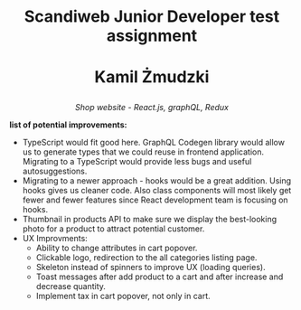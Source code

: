 # <p align="center">Scandiweb Junior Developer test assignment</p1>

# <p align="center">Kamil Żmudzki</p2>

<p align="center"><em>Shop website - React.js, graphQL, Redux</em><br>

**list of potential improvements:**

- TypeScript would fit good here. GraphQL Codegen library would allow us to generate types that we could reuse in frontend application. Migrating to a TypeScript would provide less bugs and useful autosuggestions.
- Migrating to a newer approach - hooks would be a great addition. Using hooks gives us cleaner code. Also class components will most likely get fewer and fewer features since React development team is focusing on hooks.
- Thumbnail in products API to make sure we display the best-looking photo for a product to attract potential customer.
- UX Improvments:
  - Ability to change attributes in cart popover.
  - Clickable logo, redirection to the all categories listing page.
  - Skeleton instead of spinners to improve UX (loading queries).
  - Toast messages after add product to a cart and after increase and decrease quantity.
  - Implement tax in cart popover, not only in cart.

